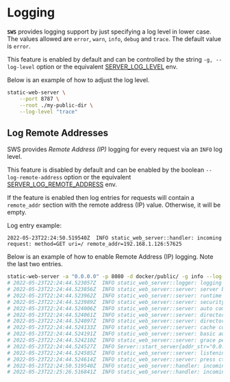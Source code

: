 # Logging

**`SWS`** provides logging support by just specifying a log level in lower case. The values allowed are `error`, `warn`, `info`, `debug` and `trace`. The default value is `error`.

This feature is enabled by default and can be controlled by the string `-g, --log-level` option or the equivalent [SERVER_LOG_LEVEL](./../configuration/environment-variables.md#server_log_level) env.

Below is an example of how to adjust the log level.

```sh
static-web-server \
    --port 8787 \
    --root ./my-public-dir \
    --log-level "trace"
```

## Log Remote Addresses

SWS provides *Remote Address (IP)* logging for every request via an `INFO` log level.

This feature is disabled by default and can be enabled by the boolean `--log-remote-address` option or the equivalent [SERVER_LOG_REMOTE_ADDRESS](./../configuration/environment-variables.md#server_log_remote_address) env.

If the feature is enabled then log entries for requests will contain a `remote_addr` section with the remote address (IP) value. Otherwise, it will be empty.

Log entry example:

```log
2022-05-23T22:24:50.519540Z  INFO static_web_server::handler: incoming request: method=GET uri=/ remote_addr=192.168.1.126:57625
```

Below is an example of how to enable Remote Address (IP) logging. Note the last two entries.

```sh
static-web-server -a "0.0.0.0" -p 8080 -d docker/public/ -g info --log-remote-address=true
# 2022-05-23T22:24:44.523057Z  INFO static_web_server::logger: logging level: info
# 2022-05-23T22:24:44.523856Z  INFO static_web_server::server: server bound to TCP socket 0.0.0.0:8080
# 2022-05-23T22:24:44.523962Z  INFO static_web_server::server: runtime worker threads: 4
# 2022-05-23T22:24:44.523989Z  INFO static_web_server::server: security headers: enabled=false
# 2022-05-23T22:24:44.524006Z  INFO static_web_server::server: auto compression: enabled=true
# 2022-05-23T22:24:44.524061Z  INFO static_web_server::server: directory listing: enabled=false
# 2022-05-23T22:24:44.524097Z  INFO static_web_server::server: directory listing order code: 6
# 2022-05-23T22:24:44.524133Z  INFO static_web_server::server: cache control headers: enabled=true
# 2022-05-23T22:24:44.524191Z  INFO static_web_server::server: basic authentication: enabled=false
# 2022-05-23T22:24:44.524210Z  INFO static_web_server::server: grace period before graceful shutdown: 0s
# 2022-05-23T22:24:44.524527Z  INFO Server::start_server{addr_str="0.0.0.0:8080" threads=4}: static_web_server::server: close time.busy=0.00ns time.idle=10.6µs
# 2022-05-23T22:24:44.524585Z  INFO static_web_server::server: listening on http://0.0.0.0:8080
# 2022-05-23T22:24:44.524614Z  INFO static_web_server::server: press ctrl+c to shut down the server
# 2022-05-23T22:24:50.519540Z  INFO static_web_server::handler: incoming request: method=GET uri=/ remote_addr=192.168.1.126:57625
# 2022-05-23T22:25:26.516841Z  INFO static_web_server::handler: incoming request: method=GET uri=/favicon.ico remote_addr=192.168.1.126:57625
```
